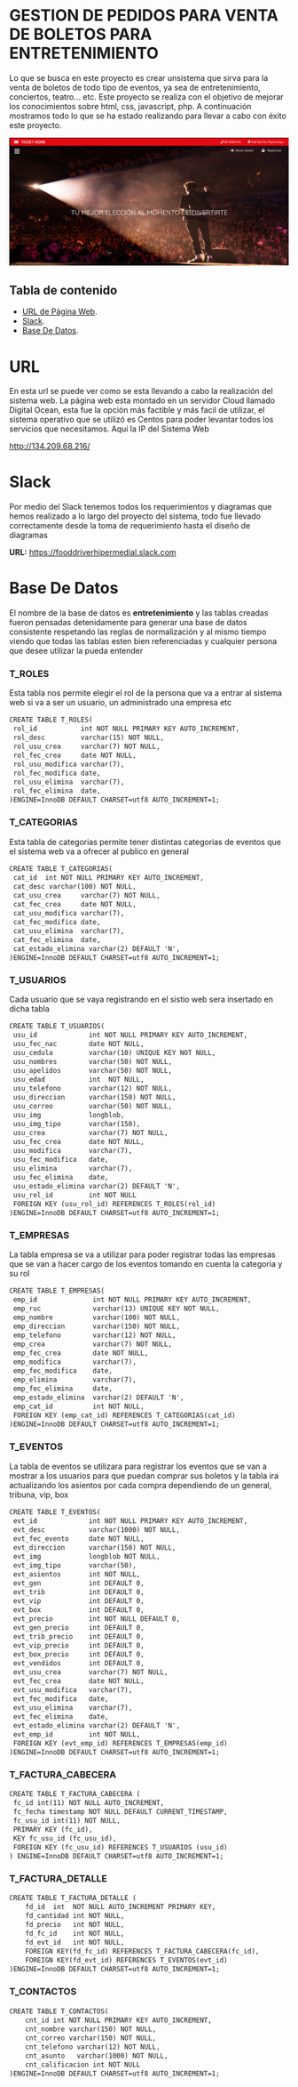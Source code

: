 # GESTION DE PEDIDOS PARA VENTA DE BOLETOS PARA ENTRETENIMIENTO

Lo que se busca en este proyecto es crear unsistema que sirva para la venta de boletos de todo tipo de eventos, ya sea de entretenimiento, conciertos, teatro... etc. Este proyecto se realiza con el objetivo de mejorar los conocimientos sobre html, css, javascript, php. A continuación mostramos todo lo que se ha estado realizando para llevar a cabo con éxito este proyecto.

 ![1](images_readme/1.PNG)

## Tabla de contenido
- [URL de Página Web](#URL-de-Página-Web).
- [Slack](#Slack).
- [Base De Datos](#Base-De-Datos).

# URL

En esta url se puede ver como se esta llevando a cabo la realización del sistema web. La página web esta montado en un servidor Cloud llamado Digital Ocean, esta fue la opción más factible y más facil de utilizar, el sistema operativo que se utilizó es Centos para poder levantar todos los servicios que necesitamos. Aquí la IP del Sistema Web

http://134.209.68.216/

# Slack 

Por medio del Slack tenemos todos los requerimientos y diagramas que hemos realizado a lo largo del proyecto del sistema, todo fue llevado correctamente desde la toma de requerimiento hasta el diseño de diagramas

**URL:** https://fooddriverhipermedial.slack.com

# Base De Datos

El nombre de la base de datos es **entretenimiento** y las tablas creadas fueron pensadas detenidamente para generar una base de datos consistente respetando las reglas de normalización y al mismo tiempo viendo que todas las tablas esten bien referenciadas y cualquier persona que desee utilizar la pueda entender

### **T_ROLES**

Esta tabla nos permite elegir el rol de la persona que va a entrar al sistema web si va a ser un usuario, un administrado una empresa etc
```
CREATE TABLE T_ROLES(
 rol_id           int NOT NULL PRIMARY KEY AUTO_INCREMENT,
 rol_desc         varchar(15) NOT NULL,
 rol_usu_crea     varchar(7) NOT NULL,
 rol_fec_crea     date NOT NULL,
 rol_usu_modifica varchar(7),
 rol_fec_modifica date,
 rol_usu_elimina  varchar(7),
 rol_fec_elimina  date,
)ENGINE=InnoDB DEFAULT CHARSET=utf8 AUTO_INCREMENT=1;
```

### **T_CATEGORIAS**

Esta tabla de categorias permite tener distintas categorias de eventos que el sistema web va a ofrecer al publico en general
```
CREATE TABLE T_CATEGORIAS(
 cat_id  int NOT NULL PRIMARY KEY AUTO_INCREMENT,
 cat_desc varchar(100) NOT NULL,
 cat_usu_crea     varchar(7) NOT NULL,
 cat_fec_crea     date NOT NULL,
 cat_usu_modifica varchar(7),
 cat_fec_modifica date,
 cat_usu_elimina  varchar(7),
 cat_fec_elimina  date,
 cat_estado_elimina varchar(2) DEFAULT 'N',
)ENGINE=InnoDB DEFAULT CHARSET=utf8 AUTO_INCREMENT=1;
```

### **T_USUARIOS**

Cada usuario que se vaya registrando en el sistio web sera insertado en dicha tabla
```
CREATE TABLE T_USUARIOS(
 usu_id             int NOT NULL PRIMARY KEY AUTO_INCREMENT,
 usu_fec_nac        date NOT NULL,
 usu_cedula         varchar(10) UNIQUE KEY NOT NULL,
 usu_nombres        varchar(50) NOT NULL,
 usu_apelidos       varchar(50) NOT NULL,
 usu_edad           int  NOT NULL,
 usu_telefono       varchar(12) NOT NULL,
 usu_direccion      varchar(150) NOT NULL,
 usu_correo         varchar(50) NOT NULL,
 usu_img            longblob,
 usu_img_tipo       varchar(150),
 usu_crea           varchar(7) NOT NULL,
 usu_fec_crea       date NOT NULL,
 usu_modifica       varchar(7),
 usu_fec_modifica   date,
 usu_elimina        varchar(7),
 usu_fec_elimina    date,
 usu_estado_elimina varchar(2) DEFAULT 'N',
 usu_rol_id         int NOT NULL
 FOREIGN KEY (usu_rol_id) REFERENCES T_ROLES(rol_id)
)ENGINE=InnoDB DEFAULT CHARSET=utf8 AUTO_INCREMENT=1;
```

### **T_EMPRESAS**

La tabla empresa se va a utilizar para poder registrar todas las empresas que se van a hacer cargo de los eventos tomando en cuenta la categoria y su rol
```
CREATE TABLE T_EMPRESAS(
 emp_id              int NOT NULL PRIMARY KEY AUTO_INCREMENT,
 emp_ruc             varchar(13) UNIQUE KEY NOT NULL,
 emp_nombre          varchar(100) NOT NULL,
 emp_direccion       varchar(150) NOT NULL,
 emp_telefono        varchar(12) NOT NULL,
 emp_crea            varchar(7) NOT NULL,
 emp_fec_crea        date NOT NULL,
 emp_modifica        varchar(7),
 emp_fec_modifica    date,
 emp_elimina         varchar(7),
 emp_fec_elimina     date,
 emp_estado_elimina  varchar(2) DEFAULT 'N',
 emp_cat_id          int NOT NULL,
 FOREIGN KEY (emp_cat_id) REFERENCES T_CATEGORIAS(cat_id)
)ENGINE=InnoDB DEFAULT CHARSET=utf8 AUTO_INCREMENT=1;
```

### **T_EVENTOS**

La tabla de eventos se utilizara para registrar los eventos que se van a mostrar a los usuarios para que puedan comprar sus boletos y la tabla ira actualizando los asientos por cada compra dependiendo de un general, tribuna, vip, box

```
CREATE TABLE T_EVENTOS(
 evt_id             int NOT NULL PRIMARY KEY AUTO_INCREMENT,
 evt_desc           varchar(1000) NOT NULL,
 evt_fec_evento     date NOT NULL,
 evt_direccion      varchar(150) NOT NULL,
 evt_img			longblob NOT NULL,
 evt_img_tipo       varchar(50),
 evt_asientos       int NOT NULL,
 evt_gen            int DEFAULT 0,
 evt_trib           int DEFAULT 0,
 evt_vip            int DEFAULT 0,
 evt_box            int DEFAULT 0,
 evt_precio         int NOT NULL DEFAULT 0,
 evt_gen_precio     int DEFAULT 0,
 evt_trib_precio    int DEFAULT 0,
 evt_vip_precio     int DEFAULT 0,
 evt_box_precio     int DEFAULT 0,
 evt_vendidos       int DEFAULT 0,
 evt_usu_crea       varchar(7) NOT NULL,
 evt_fec_crea       date NOT NULL,
 evt_usu_modifica   varchar(7),
 evt_fec_modifica   date,
 evt_usu_elimina    varchar(7),
 evt_fec_elimina    date,
 evt_estado_elimina varchar(2) DEFAULT 'N',
 evt_emp_id         int NOT NULL,
 FOREIGN KEY (evt_emp_id) REFERENCES T_EMPRESAS(emp_id)
)ENGINE=InnoDB DEFAULT CHARSET=utf8 AUTO_INCREMENT=1;
```
### T_FACTURA_CABECERA
```
CREATE TABLE T_FACTURA_CABECERA (
 fc_id int(11) NOT NULL AUTO_INCREMENT,
 fc_fecha timestamp NOT NULL DEFAULT CURRENT_TIMESTAMP,
 fc_usu_id int(11) NOT NULL,
 PRIMARY KEY (fc_id),
 KEY fc_usu_id (fc_usu_id),
 FOREIGN KEY (fc_usu_id) REFERENCES T_USUARIOS (usu_id)
) ENGINE=InnoDB DEFAULT CHARSET=utf8 AUTO_INCREMENT=1;
```

### T_FACTURA_DETALLE
```
CREATE TABLE T_FACTURA_DETALLE (
	fd_id  int 	NOT NULL AUTO_INCREMENT PRIMARY KEY,
    fd_cantidad int NOT NULL,
    fd_precio   int NOT NULL,
    fd_fc_id    int NOT NULL,
    fd_evt_id   int NOT NULL,
    FOREIGN KEY(fd_fc_id) REFERENCES T_FACTURA_CABECERA(fc_id),
	FOREIGN KEY(fd_evt_id) REFERENCES T_EVENTOS(evt_id)    
)ENGINE=InnoDB DEFAULT CHARSET=utf8 AUTO_INCREMENT=1;
```

### T_CONTACTOS
```
CREATE TABLE T_CONTACTOS(
	cnt_id int NOT NULL PRIMARY KEY AUTO_INCREMENT,
    cnt_nombre varchar(150) NOT NULL,
    cnt_correo varchar(150) NOT NULL,
    cnt_telefono varchar(12) NOT NULL,
    cnt_asunto   varchar(1000) NOT NULL,
    cnt_calificacion int NOT NULL
)ENGINE=InnoDB DEFAULT CHARSET=utf8 AUTO_INCREMENT=1;
```
